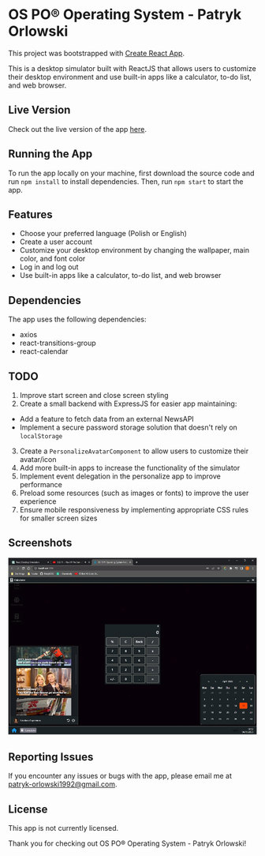 # OS PO® Operating System - Patryk Orlowski

This project was bootstrapped with [Create React App](https://github.com/facebook/create-react-app).

This is a desktop simulator built with ReactJS that allows users to customize their desktop environment and use built-in apps like a calculator, to-do list, and web browser.

## Live Version

Check out the live version of the app [here](https://operating-system-po.netlify.app/).

## Running the App

To run the app locally on your machine, first download the source code and run `npm install` to install dependencies. Then, run `npm start` to start the app.

## Features

- Choose your preferred language (Polish or English)
- Create a user account
- Customize your desktop environment by changing the wallpaper, main color, and font color
- Log in and log out
- Use built-in apps like a calculator, to-do list, and web browser

## Dependencies

The app uses the following dependencies:

- axios
- react-transitions-group
- react-calendar

## TODO

1. Improve start screen and close screen styling
2. Create a small backend with ExpressJS for easier app maintaining:

- Add a feature to fetch data from an external NewsAPI
- Implement a secure password storage solution that doesn't rely on `localStorage`

3. Create a `PersonalizeAvatarComponent` to allow users to customize their avatar/icon
4. Add more built-in apps to increase the functionality of the simulator
5. Implement event delegation in the personalize app to improve performance
6. Preload some resources (such as images or fonts) to improve the user experience
7. Ensure mobile responsiveness by implementing appropriate CSS rules for smaller screen sizes

## Screenshots

![Screenshot of OS PO® Operating System](/readme/screenshot.jpg)

## Reporting Issues

If you encounter any issues or bugs with the app, please email me at patryk-orlowski1992@gmail.com.

## License

This app is not currently licensed.

Thank you for checking out OS PO® Operating System - Patryk Orlowski!
